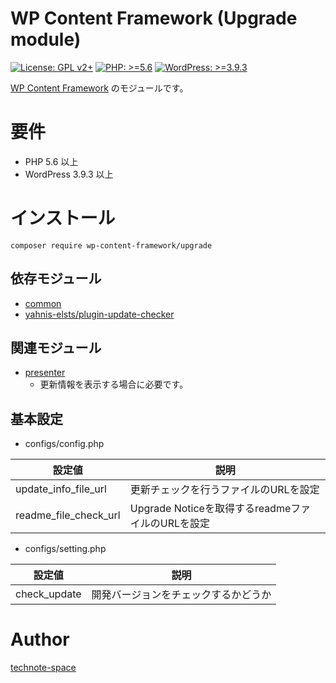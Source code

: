 # WP Content Framework (Upgrade module)

[![License: GPL v2+](https://img.shields.io/badge/License-GPL%20v2%2B-blue.svg)](http://www.gnu.org/licenses/gpl-2.0.html)
[![PHP: >=5.6](https://img.shields.io/badge/PHP-%3E%3D5.6-orange.svg)](http://php.net/)
[![WordPress: >=3.9.3](https://img.shields.io/badge/WordPress-%3E%3D3.9.3-brightgreen.svg)](https://wordpress.org/)

[WP Content Framework](https://github.com/wp-content-framework/core) のモジュールです。

# 要件
- PHP 5.6 以上
- WordPress 3.9.3 以上

# インストール

``` composer require wp-content-framework/upgrade ```  

## 依存モジュール
* [common](https://github.com/wp-content-framework/common)
* [yahnis-elsts/plugin-update-checker](https://github.com/YahnisElsts/plugin-update-checker)

## 関連モジュール
* [presenter](https://github.com/wp-content-framework/presenter)
  * 更新情報を表示する場合に必要です。

## 基本設定
- configs/config.php  

|設定値|説明|
|---|---|
|update_info_file_url|更新チェックを行うファイルのURLを設定|
|readme_file_check_url|Upgrade Noticeを取得するreadmeファイルのURLを設定|

- configs/setting.php  

|設定値|説明|
|---|---|
|check_update|開発バージョンをチェックするかどうか|

# Author

[technote-space](https://github.com/technote-space)
